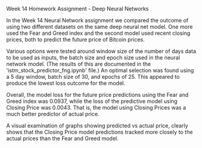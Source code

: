Week 14 Homework Assignment - Deep Neural Networks

In the Week 14 Neural Network assignment we compared the outcome of using two different datasets on the same deep neural net model.
One more used the Fear and Greed index and the second model used recent closing prices, both to predict the future price of Bitcoin prices.

Various options were tested around window size of the number of days data to be used as inputs, the batch size and epoch size used in the neural network model.  (The results of this are documented in the 'istm_stock_predictor_fng.ipynb' file.) 
An optimal selection was found using a 5 day window, batch size of 30, and epochs of 25.  This appeared to produce the lowest loss outcome for the model.

Overall, the model loss for the future price predictions using the Fear and Greed index was 0.0937, while the loss of the predictive model using Closing Price was 0.0043.  That is, the model using Closing Prices was a much better predictor of actual price.

A visual examination of graphs showing predicted vs actual price, clearly shows that the Closing Price model predictions tracked more closely to the actual prices than the Fear and Greed model.

